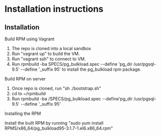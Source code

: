 # Installation instructions

## Installation

Build RPM using Vagrant

1. The repo is cloned into a local sandbox
2. Run "vagrant up" to build the VM.
3. Run "vagrant ssh" to connect to VM.
4. Run rpmbuild -ba SPECS/pg_bulkload.spec --define 'pg_dir /usr/pgsql-9.5' --define '_suffix 95' to install the pg_bulkload rpm package.


Build RPM on server

1. Once repo is cloned, run "sh ./bootstrap.sh"
2. cd to ~/rpmbuild 
3. Run rpmbuild -ba /SPECS/pg_bulkload.spec --define'pg_dir /usr/pgsql-9.5' --define '_suffix 95'

Installing the RPM 

Install the built RPM by running "sudo yum install RPMS/x86_64/pg_bulkload95-3.1.7-1.el6.x86_64.rpm"


